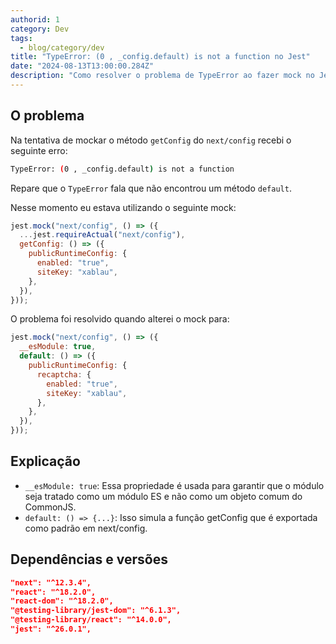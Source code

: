 ```yaml
---
authorid: 1
category: Dev
tags:
  - blog/category/dev
title: "TypeError: (0 , _config.default) is not a function no Jest"
date: "2024-08-13T13:00:00.284Z"
description: "Como resolver o problema de TypeError ao fazer mock no Jest"
---
```


## O problema

Na tentativa de mockar o método `getConfig` do `next/config` recebi o seguinte erro:

```bash
TypeError: (0 , _config.default) is not a function
```

Repare que o `TypeError` fala que não encontrou um método `default`.

Nesse momento eu estava utilizando o seguinte mock:

```js
jest.mock("next/config", () => ({
  ...jest.requireActual("next/config"),
  getConfig: () => ({
    publicRuntimeConfig: {
      enabled: "true",
      siteKey: "xablau",
    },
  }),
}));
```

O problema foi resolvido quando alterei o mock para:

```js
jest.mock("next/config", () => ({
  __esModule: true,
  default: () => ({
    publicRuntimeConfig: {
      recaptcha: {
        enabled: "true",
        siteKey: "xablau",
      },
    },
  }),
}));
```

## Explicação

- `__esModule: true`: Essa propriedade é usada para garantir que o módulo seja tratado como um módulo ES e não como um objeto comum do CommonJS.
- `default: () => {...}`: Isso simula a função getConfig que é exportada como padrão em next/config.

## Dependências e versões

```json
"next": "^12.3.4",
"react": "^18.2.0",
"react-dom": "^18.2.0",
"@testing-library/jest-dom": "^6.1.3",
"@testing-library/react": "^14.0.0",
"jest": "^26.0.1",
```
